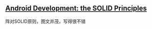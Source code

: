 

## [Android Development: the SOLID Principles](https://medium.com/@laanayabdrzak/android-development-the-solid-principles-3b5779b105d2#.8vxbo89ln)  

阵对SOLID原则，图文并茂，写得很不错